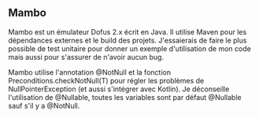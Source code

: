 Mambo
-----

Mambo est un émulateur Dofus 2.x écrit en Java. Il utilise Maven pour les dépendances externes et le build des projets. J'essaierais de faire le plus possible de test unitaire pour donner un exemple d'utilisation de mon code mais aussi pour s'assurer de n'avoir aucun bug.

Mambo utilise l'annotation @NotNull et la fonction Preconditions.checkNotNull(T) pour régler les problèmes de NullPointerException (et aussi s'intégrer avec Kotlin). Je déconseille l'utilisation de @Nullable, toutes les variables sont par défaut @Nullable sauf s'il y a @NotNull.